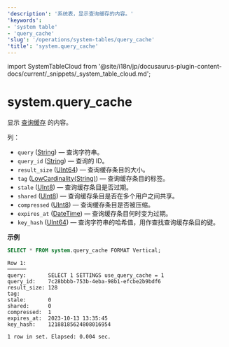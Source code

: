 ```yaml
---
'description': '系统表，显示查询缓存的内容。'
'keywords':
- 'system table'
- 'query_cache'
'slug': '/operations/system-tables/query_cache'
'title': 'system.query_cache'
---
```


import SystemTableCloud from '@site/i18n/jp/docusaurus-plugin-content-docs/current/_snippets/_system_table_cloud.md';


# system.query_cache

<SystemTableCloud/>

显示 [查询缓存](../query-cache.md) 的内容。

列：

- `query` ([String](../../sql-reference/data-types/string.md)) — 查询字符串。
- `query_id` ([String](../../sql-reference/data-types/string.md)) — 查询的 ID。
- `result_size` ([UInt64](/sql-reference/data-types/int-uint#integer-ranges)) — 查询缓存条目的大小。
- `tag` ([LowCardinality(String)](../../sql-reference/data-types/lowcardinality.md)) — 查询缓存条目的标签。
- `stale` ([UInt8](../../sql-reference/data-types/int-uint.md)) — 查询缓存条目是否过期。
- `shared` ([UInt8](../../sql-reference/data-types/int-uint.md)) — 查询缓存条目是否在多个用户之间共享。
- `compressed` ([UInt8](../../sql-reference/data-types/int-uint.md)) — 查询缓存条目是否被压缩。
- `expires_at` ([DateTime](../../sql-reference/data-types/datetime.md)) — 查询缓存条目何时变为过期。
- `key_hash` ([UInt64](/sql-reference/data-types/int-uint#integer-ranges)) — 查询字符串的哈希值，用作查找查询缓存条目的键。

**示例**

```sql
SELECT * FROM system.query_cache FORMAT Vertical;
```

```text
Row 1:
──────
query:       SELECT 1 SETTINGS use_query_cache = 1
query_id:    7c28bbbb-753b-4eba-98b1-efcbe2b9bdf6
result_size: 128
tag:
stale:       0
shared:      0
compressed:  1
expires_at:  2023-10-13 13:35:45
key_hash:    12188185624808016954

1 row in set. Elapsed: 0.004 sec.
```
